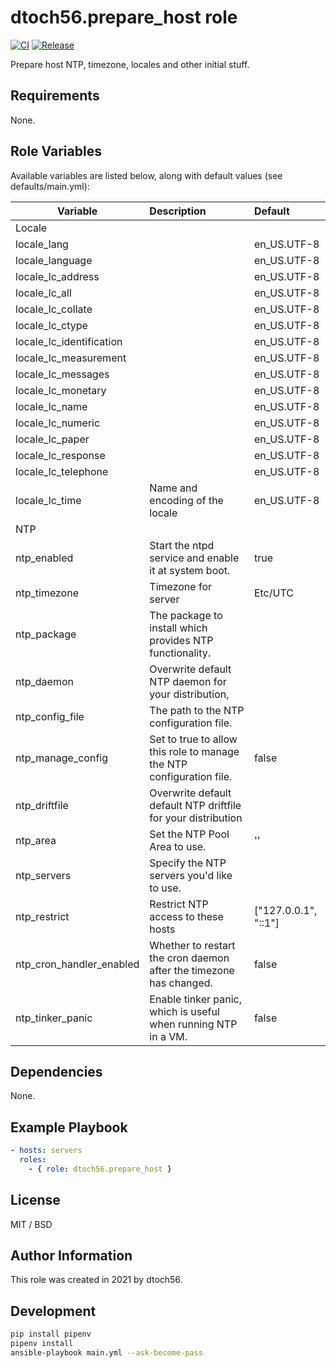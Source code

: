 dtoch56.prepare_host role
=========

[![CI](https://github.com/dtoch56/ansible-role-prepare-host/workflows/CI/badge.svg?event=push)](https://github.com/dtoch56/ansible-role-prepare-host/actions?query=workflow%3ACI)
[![Release](https://github.com/dtoch56/ansible-role-prepare-host/workflows/Release/badge.svg?event=push)](https://github.com/dtoch56/ansible-role-prepare-host/actions?query=workflow%3ARelease)

Prepare host NTP, timezone, locales and other initial stuff.

Requirements
------------

None.

Role Variables
--------------

Available variables are listed below, along with default values (see defaults/main.yml):

| Variable                 | Description                                                          | Default              |
|--------------------------|:---------------------------------------------------------------------|:---------------------|
| Locale                   |                                                                      |                      |
| locale_lang              |                                                                      | en_US.UTF-8          |
| locale_language          |                                                                      | en_US.UTF-8          |
| locale_lc_address        |                                                                      | en_US.UTF-8          |
| locale_lc_all            |                                                                      | en_US.UTF-8          |
| locale_lc_collate        |                                                                      | en_US.UTF-8          |
| locale_lc_ctype          |                                                                      | en_US.UTF-8          |
| locale_lc_identification |                                                                      | en_US.UTF-8          |
| locale_lc_measurement    |                                                                      | en_US.UTF-8          |
| locale_lc_messages       |                                                                      | en_US.UTF-8          |
| locale_lc_monetary       |                                                                      | en_US.UTF-8          |
| locale_lc_name           |                                                                      | en_US.UTF-8          |
| locale_lc_numeric        |                                                                      | en_US.UTF-8          |
| locale_lc_paper          |                                                                      | en_US.UTF-8          |
| locale_lc_response       |                                                                      | en_US.UTF-8          |
| locale_lc_telephone      |                                                                      | en_US.UTF-8          |
| locale_lc_time           | Name and encoding of the locale                                      | en_US.UTF-8          |
| NTP                      |                                                                      |                      |
| ntp_enabled              | Start the ntpd service and enable it at system boot.                 | true                 |
| ntp_timezone             | Timezone for server                                                  | Etc/UTC              |
| ntp_package              | The package to install which provides NTP functionality.             |                      |
| ntp_daemon               | Overwrite default NTP daemon for your distribution,                  |                      |
| ntp_config_file          | The path to the NTP configuration file.                              |                      |
| ntp_manage_config        | Set to true to allow this role to manage the NTP configuration file. | false                |
| ntp_driftfile            | Overwrite default default NTP driftfile for your distribution        |                      |
| ntp_area                 | Set the NTP Pool Area to use.                                        | ''                   |
| ntp_servers              | Specify the NTP servers you'd like to use.                           |                      |
| ntp_restrict             | Restrict NTP access to these hosts                                   | ["127.0.0.1", "::1"] |
| ntp_cron_handler_enabled | Whether to restart the cron daemon after the timezone has changed.   | false                |
| ntp_tinker_panic         | Enable tinker panic, which is useful when running NTP in a VM.       | false                |

Dependencies
------------

None.

Example Playbook
----------------
```yaml
- hosts: servers
  roles:
    - { role: dtoch56.prepare_host }
```

License
-------

MIT / BSD

Author Information
------------------

This role was created in 2021 by dtoch56.

Development
------------------
```bash
pip install pipenv
pipenv install
ansible-playbook main.yml --ask-become-pass
```
